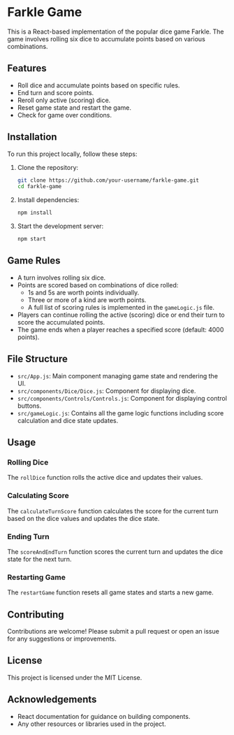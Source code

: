 # Farkle Game

This is a React-based implementation of the popular dice game Farkle. The game involves rolling six dice to accumulate points based on various combinations.

## Features

- Roll dice and accumulate points based on specific rules.
- End turn and score points.
- Reroll only active (scoring) dice.
- Reset game state and restart the game.
- Check for game over conditions.

## Installation

To run this project locally, follow these steps:

1. Clone the repository:
    ```sh
    git clone https://github.com/your-username/farkle-game.git
    cd farkle-game
    ```

2. Install dependencies:
    ```sh
    npm install
    ```

3. Start the development server:
    ```sh
    npm start
    ```

## Game Rules

- A turn involves rolling six dice.
- Points are scored based on combinations of dice rolled:
  - 1s and 5s are worth points individually.
  - Three or more of a kind are worth points.
  - A full list of scoring rules is implemented in the `gameLogic.js` file.
- Players can continue rolling the active (scoring) dice or end their turn to score the accumulated points.
- The game ends when a player reaches a specified score (default: 4000 points).

## File Structure

- `src/App.js`: Main component managing game state and rendering the UI.
- `src/components/Dice/Dice.js`: Component for displaying dice.
- `src/components/Controls/Controls.js`: Component for displaying control buttons.
- `src/gameLogic.js`: Contains all the game logic functions including score calculation and dice state updates.

## Usage

### Rolling Dice

The `rollDice` function rolls the active dice and updates their values.

### Calculating Score

The `calculateTurnScore` function calculates the score for the current turn based on the dice values and updates the dice state.

### Ending Turn

The `scoreAndEndTurn` function scores the current turn and updates the dice state for the next turn.

### Restarting Game

The `restartGame` function resets all game states and starts a new game.

## Contributing

Contributions are welcome! Please submit a pull request or open an issue for any suggestions or improvements.

## License

This project is licensed under the MIT License.

## Acknowledgements

- React documentation for guidance on building components.
- Any other resources or libraries used in the project.


